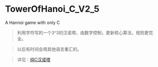 # TowerOfHanoi_C_V2_5
A Hannoi game with only C

>利用字符写的一个3^3的汉诺塔，由数字控制，更新核心算法，规则更完全。

>以后有时间会用其他语言重汇的。

>详见：[纯C汉诺塔](https://mengze.top/纯C汉诺塔/)
